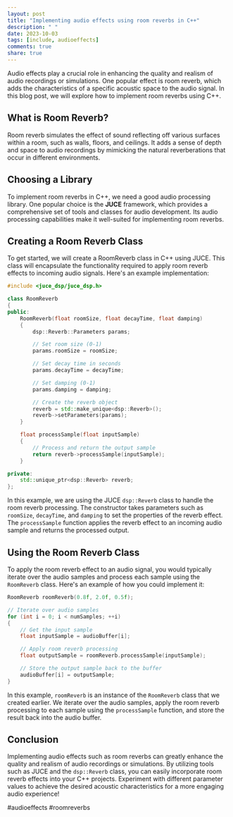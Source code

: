 ```yaml
---
layout: post
title: "Implementing audio effects using room reverbs in C++"
description: " "
date: 2023-10-03
tags: [include, audioeffects]
comments: true
share: true
---
```


Audio effects play a crucial role in enhancing the quality and realism of audio recordings or simulations. One popular effect is room reverb, which adds the characteristics of a specific acoustic space to the audio signal. In this blog post, we will explore how to implement room reverbs using C++.

## What is Room Reverb?

Room reverb simulates the effect of sound reflecting off various surfaces within a room, such as walls, floors, and ceilings. It adds a sense of depth and space to audio recordings by mimicking the natural reverberations that occur in different environments.

## Choosing a Library

To implement room reverbs in C++, we need a good audio processing library. One popular choice is the **JUCE** framework, which provides a comprehensive set of tools and classes for audio development. Its audio processing capabilities make it well-suited for implementing room reverbs.

## Creating a Room Reverb Class

To get started, we will create a RoomReverb class in C++ using JUCE. This class will encapsulate the functionality required to apply room reverb effects to incoming audio signals. Here's an example implementation:

```cpp
#include <juce_dsp/juce_dsp.h>

class RoomReverb
{
public:
    RoomReverb(float roomSize, float decayTime, float damping)
    {
        dsp::Reverb::Parameters params;

        // Set room size (0-1)
        params.roomSize = roomSize;

        // Set decay time in seconds
        params.decayTime = decayTime;

        // Set damping (0-1)
        params.damping = damping;

        // Create the reverb object
        reverb = std::make_unique<dsp::Reverb>();
        reverb->setParameters(params);
    }

    float processSample(float inputSample)
    {
        // Process and return the output sample
        return reverb->processSample(inputSample);
    }

private:
    std::unique_ptr<dsp::Reverb> reverb;
};
```

In this example, we are using the JUCE `dsp::Reverb` class to handle the room reverb processing. The constructor takes parameters such as `roomSize`, `decayTime`, and `damping` to set the properties of the reverb effect. The `processSample` function applies the reverb effect to an incoming audio sample and returns the processed output.

## Using the Room Reverb Class

To apply the room reverb effect to an audio signal, you would typically iterate over the audio samples and process each sample using the `RoomReverb` class. Here's an example of how you could implement it:

```cpp
RoomReverb roomReverb(0.8f, 2.0f, 0.5f);

// Iterate over audio samples
for (int i = 0; i < numSamples; ++i)
{
    // Get the input sample
    float inputSample = audioBuffer[i];

    // Apply room reverb processing
    float outputSample = roomReverb.processSample(inputSample);

    // Store the output sample back to the buffer
    audioBuffer[i] = outputSample;
}
```

In this example, `roomReverb` is an instance of the `RoomReverb` class that we created earlier. We iterate over the audio samples, apply the room reverb processing to each sample using the `processSample` function, and store the result back into the audio buffer.

## Conclusion

Implementing audio effects such as room reverbs can greatly enhance the quality and realism of audio recordings or simulations. By utilizing tools such as JUCE and the `dsp::Reverb` class, you can easily incorporate room reverb effects into your C++ projects. Experiment with different parameter values to achieve the desired acoustic characteristics for a more engaging audio experience!

#audioeffects #roomreverbs
